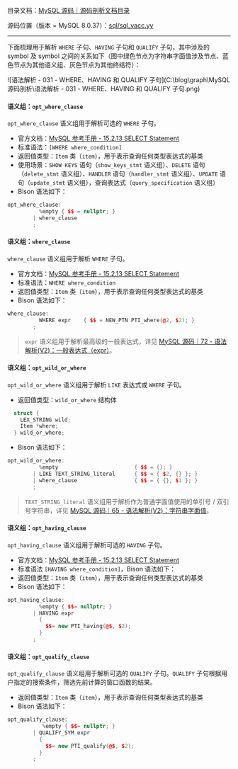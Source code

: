 目录文档：[MySQL 源码｜源码剖析文档目录](https://zhuanlan.zhihu.com/p/714761054)

源码位置（版本 = MySQL 8.0.37）：[sql/sql_yacc.yy](https://github.com/mysql/mysql-server/blob/trunk/sql/sql_yacc.yy)

---

下面梳理用于解析 `WHERE` 子句、`HAVING` 子句和 `QUALIFY` 子句，其中涉及的 symbol 及 symbol 之间的关系如下（图中绿色节点为字符串字面值涉及节点、蓝色节点为其他语义组、灰色节点为其他终结符）：

![语法解析 - 031 - WHERE、HAVING 和 QUALIFY 子句](C:\blog\graph\MySQL源码剖析\语法解析 - 031 - WHERE、HAVING 和 QUALIFY 子句.png)

#### 语义组：`opt_where_clause`

`opt_where_clause` 语义组用于解析可选的 `WHERE` 子句。

- 官方文档：[MySQL 参考手册 - 15.2.13 SELECT Statement](https://dev.mysql.com/doc/refman/8.0/en/select.html)
- 标准语法：`[WHERE where_condition]`
- 返回值类型：`Item` 类（`item`），用于表示查询任何类型表达式的基类
- 使用场景：`SHOW KEYS` 语句（`show_keys_stmt` 语义组）、`DELETE` 语句（`delete_stmt` 语义组）、`HANDLER` 语句（`handler_stmt` 语义组）、`UPDATE` 语句（`update_stmt` 语义组），查询表达式（`query_specification` 语义组）
- Bison 语法如下：

```C++
opt_where_clause:
          %empty { $$ = nullptr; }
        | where_clause
        ;
```

#### 语义组：`where_clause`

`where_clause` 语义组用于解析 `WHERE` 子句。

- 官方文档：[MySQL 参考手册 - 15.2.13 SELECT Statement](https://dev.mysql.com/doc/refman/8.0/en/select.html)
- 标准语法：`WHERE where_condition`
- 返回值类型：`Item` 类（`item`），用于表示查询任何类型表达式的基类
- Bison 语法如下：

```C++
where_clause:
          WHERE expr    { $$ = NEW_PTN PTI_where(@2, $2); }
        ;
```

> `expr` 语义组用于解析最高级的一般表达式，详见 [MySQL 源码｜72 - 语法解析(V2)：一般表达式（expr）](https://zhuanlan.zhihu.com/p/719447959)。

#### 语义组：`opt_wild_or_where`

`opt_wild_or_where` 语义组用于解析 `LIKE` 表达式或 `WHERE` 子句。

- 返回值类型：`wild_or_where` 结构体

```C++
  struct {
    LEX_STRING wild;
    Item *where;
  } wild_or_where;
```

- Bison 语法如下：

```C++
opt_wild_or_where:
          %empty                        { $$ = {}; }
        | LIKE TEXT_STRING_literal      { $$ = { $2, {} }; }
        | where_clause                  { $$ = { {}, $1 }; }
        ;
```

> `TEXT_STRING_literal` 语义组用于解析作为普通字面值使用的单引号 / 双引号字符串，详见 [MySQL 源码｜65 - 语法解析(V2)：字符串字面值](https://zhuanlan.zhihu.com/p/717934287)。

#### 语义组：`opt_having_clause`

`opt_having_clause` 语义组用于解析可选的 `HAVING` 子句。

- 官方文档：[MySQL 参考手册 - 15.2.13 SELECT Statement](https://dev.mysql.com/doc/refman/8.0/en/select.html)
- 标准语法 `[HAVING where_condition]`，Bison 语法如下：
- 返回值类型：`Item` 类（`item`），用于表示查询任何类型表达式的基类
- Bison 语法如下：

```C++
opt_having_clause:
          %empty { $$= nullptr; }
        | HAVING expr
          {
            $$= new PTI_having(@$, $2);
          }
        ;
```

#### 语义组：`opt_qualify_clause`

`opt_qualify_clause` 语义组用于解析可选的 `QUALIFY` 子句。`QUALIFY` 子句根据用户指定的搜索条件，筛选先前计算的窗口函数的结果。

- 返回值类型：`Item` 类（`item`），用于表示查询任何类型表达式的基类
- Bison 语法如下：

```C++
opt_qualify_clause:
           %empty { $$= nullptr; }
        | QUALIFY_SYM expr
          {
            $$= new PTI_qualify(@$, $2);
          }
        ;
```

